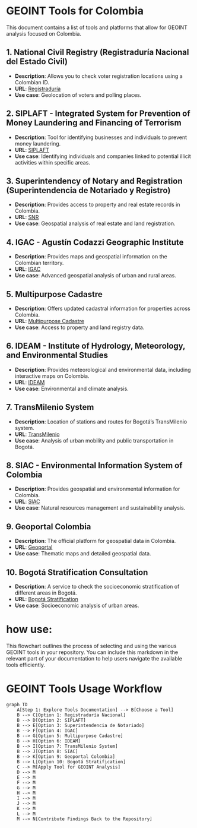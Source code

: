 # GEOINT Tools for Colombia

This document contains a list of tools and platforms that allow for GEOINT analysis focused on Colombia.

## 1. National Civil Registry (Registraduría Nacional del Estado Civil)
- **Description**: Allows you to check voter registration locations using a Colombian ID.
- **URL**: [Registraduría](https://wsp.registraduria.gov.co/censo/)
- **Use case**: Geolocation of voters and polling places.

## 2. SIPLAFT - Integrated System for Prevention of Money Laundering and Financing of Terrorism
- **Description**: Tool for identifying businesses and individuals to prevent money laundering.
- **URL**: [SIPLAFT](https://www.siplaft.com/)
- **Use case**: Identifying individuals and companies linked to potential illicit activities within specific areas.

## 3. Superintendency of Notary and Registration (Superintendencia de Notariado y Registro)
- **Description**: Provides access to property and real estate records in Colombia.
- **URL**: [SNR](https://www.supernotariado.gov.co/)
- **Use case**: Geospatial analysis of real estate and land registration.

## 4. IGAC - Agustín Codazzi Geographic Institute
- **Description**: Provides maps and geospatial information on the Colombian territory.
- **URL**: [IGAC](https://www.igac.gov.co/)
- **Use case**: Advanced geospatial analysis of urban and rural areas.

## 5. Multipurpose Cadastre
- **Description**: Offers updated cadastral information for properties across Colombia.
- **URL**: [Multipurpose Cadastre](https://www.catastromultiproposito.gov.co/)
- **Use case**: Access to property and land registry data.

## 6. IDEAM - Institute of Hydrology, Meteorology, and Environmental Studies
- **Description**: Provides meteorological and environmental data, including interactive maps on Colombia.
- **URL**: [IDEAM](http://www.ideam.gov.co/)
- **Use case**: Environmental and climate analysis.

## 7. TransMilenio System
- **Description**: Location of stations and routes for Bogotá’s TransMilenio system.
- **URL**: [TransMilenio](https://www.transmilenio.gov.co/)
- **Use case**: Analysis of urban mobility and public transportation in Bogotá.

## 8. SIAC - Environmental Information System of Colombia
- **Description**: Provides geospatial and environmental information for Colombia.
- **URL**: [SIAC](http://www.siac.gov.co/)
- **Use case**: Natural resources management and sustainability analysis.

## 9. Geoportal Colombia
- **Description**: The official platform for geospatial data in Colombia.
- **URL**: [Geoportal](https://geoportal.igac.gov.co/)
- **Use case**: Thematic maps and detailed geospatial data.

## 10. Bogotá Stratification Consultation
- **Description**: A service to check the socioeconomic stratification of different areas in Bogotá.
- **URL**: [Bogotá Stratification](https://www.shd.gov.co/shd/estratificacion)
- **Use case**: Socioeconomic analysis of urban areas.

# how use:

This flowchart outlines the process of selecting and using the various GEOINT tools in your repository. You can include this markdown in the relevant part of your documentation to help users navigate the available tools efficiently.

# GEOINT Tools Usage Workflow

```mermaid
graph TD
    A[Step 1: Explore Tools Documentation] --> B[Choose a Tool]
    B --> C[Option 1: Registraduría Nacional]
    B --> D[Option 2: SIPLAFT]
    B --> E[Option 3: Superintendencia de Notariado]
    B --> F[Option 4: IGAC]
    B --> G[Option 5: Multipurpose Cadastre]
    B --> H[Option 6: IDEAM]
    B --> I[Option 7: TransMilenio System]
    B --> J[Option 8: SIAC]
    B --> K[Option 9: Geoportal Colombia]
    B --> L[Option 10: Bogotá Stratification]
    C --> M[Apply Tool for GEOINT Analysis]
    D --> M
    E --> M
    F --> M
    G --> M
    H --> M
    I --> M
    J --> M
    K --> M
    L --> M
    M --> N[Contribute Findings Back to the Repository]
